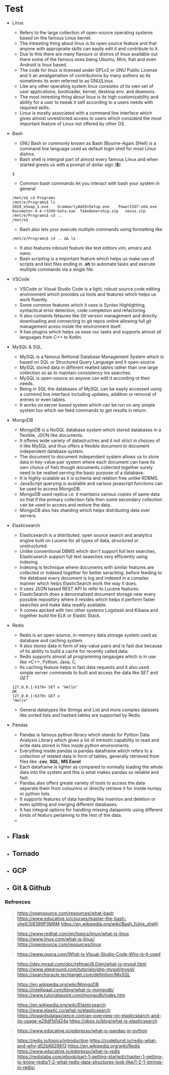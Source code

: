 # Test

- Linux 
  - Refers to the large collection of open-source operating systems based on the famous Linux kernel.
  - The intresting thing about linux is its open source feature and that anyone with appropraite skills can easily edit it and contribute to it.
  - Due to this there are many flavours or distros of linux available out there some of the famous ones being Ubuntu, Mint, Kali and even Android is linux based.
  - The code for linux is licensed under GPLv2 or GNU Public License and it an amalgamation of contributions by many authors so its sometimes its even referred to as GNU/Linux.
  - Like any other operating system linux consistes of its own set of user applications, bootloader, kernel, desktop env. and deamons.
  - The most intresting thing about linux is its high customizability and ability for a user to tweak it self according to a users needs with required skills.
  - Linux is mostly associated with a command line interface which gives almost unrestricted access to users which considerd the most important feature of Linux not offered by other OS.
- Bash
  - GNU Bash or commonly known as Bash (Bourne-Again SHell) is a command line language used as default login shell for most Linux distros.
  - Bash shell is intergral part of almost every famous Linux and when started greets us with a prompt of dollar sign (**$**)
  
  ```$```
  
  - Common bash commands let you interact with bash your system in general 
  ```
  /mnt/e$ cd Programs
  /mnt/e/Programs$ ls
  2020_eSwap_1.exe    GrammarlyAddInSetup.exe    PowerISO7-x64.exe  Rainmeter-4.4-r3349-beta.exe  TakeOwnership.zip   nexus.zip
  /mnt/e/Programs$ cd ..
  /mnt/e$
  ```
  - Bash also lets your execute multiple commands using formatting like
  ```
  /mnt/e/Programs$ cd .. && ls
  ```
  - It also features roboust feature like text editors *vim*, *emacs* and *nano*.
  - Bash scripting is a important feature which helps us make use of scripts and text files ending in **.sh** to automate tasks and execute multiple commands via a single file.
- VSCode
  - VSCode or Visual Studio Code is a light, robust source code editing environment which provides us tools and features which helps us work fluently.
  - Some common features which it uses is Syntax Highlighting, syntactical error detection, code completion and refactoring.
  - It also containts fetaures like Git version management and directly downloading and connecting to git repos online allowing full git management acess inside the environment itself.
  - It has plugins which helps us ease our tasks and supports almost all languages from C++ to Kotlin.
- MySQL & SQL
  - MySQL is a famous Reltional Database Management System which is based on SQL or Structured Query Language and it open-source.
  - MySQL stored data in different realted tables rather than one large collection so as to maintain consistency ins searches.
  - MySQL is open-source so anyone can edit it according ot their needs.
  - Being in SQL the databases of MySQL can be easily accessed using a commnd line interface including updates, addition or removal of entries or even tables.
  - It works on server based system which can be run on any simple system too which we feed commands to get results in return.
- MongoDB
  - MongoDB is a NoSQL database system which stored databases in a flexible, JSON like documents.
  - It offeres wide variety of datastructres and it not strict in choices of it like MySQL and thus offers a flexible document to document independent database system.
  - The document to document independent system allows us to store data in key-value pair system where each document can have its own choice of fiels though documents collected together surely need to be realted serving the basic purpose of a database.
  - It is highly scalable as it is schema and relation free unlike RDBMS.
  - JavaScript querying is available and various javascript functions can be used to access MongoDB.
  - MongoDB used replica i.e. it maintains various copies of same data so that if the primary collection fails then some secondary collection can be used to access and restore the data.
  - MongoDB also has sharding which helps distributing data over servers.
- Elasticsearch
  - Elasticsearch is a distributed, open source search and analytics engine built on Lucene for all types of data, structured or unstructured.
  - Unlike conventional DBMS which don't support full text searches, Elasitcsearch support full text seaeches very efficiently using indexing.
  - Indexing is technique where documents with similar features are collected or indexed together for better seraching. before feeding to the database every document is log and indexed in a complex manner which helps ElasticSearch work the way it does.
  - It uses JSON based REST API to refer to Lucene features.
  - ElasticSearch does a denormalized document storage near every possible repository where it resides which helps it perform faster searches and make data readily available. 
  - It comes apcked with two other systems Logstash and Kibana and together build the ELK or Elastic Stack.
- Redis
  - Redis is an open-source, in-memory data storage system used as database and caching system.
  - It also stores data in form of key-value pairs and is fast due because of its ability to build a cache for recently called data.
  - Redis supports almost all programming langauges which is in use like *C++, Python, Java, C, 
  - Its caching feature helps in fast data requests and it also used simple server commands to built and access the data like *SET* and *GET*
  ```
  127.0.0.1:6379> SET x "Hello"
  OK
  127.0.0.1:6379> GET x 
  "Hello"
  ```
  - General datatypes like Strings and List and more complex datasets like sorted lists and hashed tables are supported by Redis.
- Pandas
  - Pandas is famous python library which stands for Python Data Analysis Library which gives a lot of intrestin capability to read and write data stored in files inside python environments.
  - Everything inside pandas is pandas dataframe which refers to a collection of related data in form of tables, generally retrieved from files like **.csv**, **SQL**, **MS Excel** 
  - Each dataframe is lighter as compared to normally loading the whole data into the system and this is what makes pandas so reliable and fast.
  - Pandas also offers greate variety of tools to access the data seperate them from coloumns or directly retrieve it for inside numpy or python lists.
  - It supports features of data handling like insertion and deletion or even splitting and merging different databases.
  - It has integral options for handling missing datapoints using different kinds of featurs pertaining to the rest of the data.
  - 
- Flask
  - 
- Tornado
  - 
- GCP
  - 
- Git & Github
  - 

### Refrences
> https://opensource.com/resources/what-bash
> https://www.educative.io/courses/master-the-bash-shell/3j8399P3M6M
> https://en.wikipedia.org/wiki/Bash_(Unix_shell)

> https://www.redhat.com/en/topics/linux/what-is-linux
> https://www.linux.com/what-is-linux/
> https://opensource.com/resources/linux

> https://www.quora.com/What-is-Visual-Studio-Code-Why-is-it-used

> https://dev.mysql.com/doc/refman/8.0/en/what-is-mysql.html
> https://www.siteground.com/tutorials/php-mysql/mysql/
> https://searchoracle.techtarget.com/definition/MySQL

> https://en.wikipedia.org/wiki/MongoDB
> https://intellipaat.com/blog/what-is-mongodb/
> https://www.tutorialspoint.com/mongodb/index.htm

> https://en.wikipedia.org/wiki/Elasticsearch
> https://www.elastic.co/what-is/elasticsearch
> https://towardsdatascience.com/an-overview-on-elasticsearch-and-its-usage-e26df1d1d24a
> https://qbox.io/blog/what-is-elasticsearch

> https://www.educative.io/edpresso/what-is-pandas-in-python

> https://redis.io/topics/introduction
> https://codeburst.io/redis-what-and-why-d52b6829813
> https://en.wikipedia.org/wiki/Redis
> https://www.educative.io/edpresso/what-is-redis
> https://redislabs.com/ebook/part-1-getting-started/chapter-1-getting-to-know-redis/1-2-what-redis-data-structures-look-like/1-2-1-strings-in-redis/
